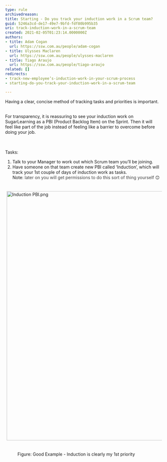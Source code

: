 ```yaml
---
type: rule
archivedreason: 
title: Starting - Do you track your induction work in a Scrum team?
guid: 5246a3cd-de17-49e7-9bfd-fdf80b995b35
uri: track-induction-work-in-a-scrum-team
created: 2021-02-05T01:23:14.0000000Z
authors:
- title: Adam Cogan
  url: https://ssw.com.au/people/adam-cogan
- title: Ulysses Maclaren
  url: https://ssw.com.au/people/ulysses-maclaren
- title: Tiago Araujo
  url: https://ssw.com.au/people/tiago-araujo
related: []
redirects:
- track-new-employee’s-induction-work-in-your-scrum-process
- starting-do-you-track-your-induction-work-in-a-scrum-team

---
```



Having a clear, concise method of tracking tasks and priorities is important.&#160;<div><br></div><div>​For transparency, it is reassuring to see your induction work on SugarLearning as a PBI (Product Backlog Item) on the Sprint. Then it will feel like part of the job instead of feeling like a barrier to overcome before doing your job.<br></div>
<br><excerpt class='endintro'></excerpt><br>
<p>​Tasks&#58;&#160;<br></p><ol><li>Talk to your Manager to work out which Scrum team you’ll be joining.&#160;</li><li>Have someone on that team create new PBI called ‘Induction’, which will track your 1st couple of days of induction work as tasks.<br>Note<span style="color&#58;#444444;">&#58; later on you will get permissions to do this sort of thing yourself &#128522;</span></li></ol><div><br></div><img src="/PublishingImages/Induction%20PBI.png" alt="Induction PBI.png" style="margin&#58;5px;width&#58;808px;" />​<br><p></p><dd class="ssw15-rteElement-FigureGood">​Figure&#58; Good Example -&#160;Induction is clearly my 1st priority​<br></dd>



